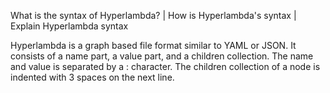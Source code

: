 What is the syntax of Hyperlambda? | How is Hyperlambda's syntax | Explain Hyperlambda syntax

Hyperlambda is a graph based file format similar to YAML or JSON. It consists of
a name part, a value part, and a children collection. The name and value is separated by a : character.
The children collection of a node is indented with 3 spaces on the next line.